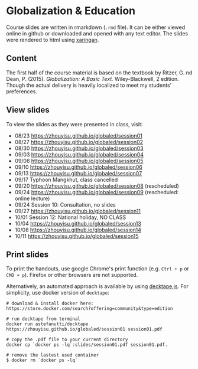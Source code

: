 # Globalization & Education
Course slides are written in rmarkdown (`.rmd` file). It can be either viewed online in github or downloaded and opened with any text editor. The slides were rendered to html using [xaringan](https://github.com/yihui/xaringan). 

## Content
The first half of the course material is based on the textbook by Ritzer, G. nd Dean, P. (2015). _Globalization: A Basic Text._ Wiley-Blackwell, 2 edition. Though the actual delivery is heavily localized to meet my students' preferences. 

## View slides
To view the slides as they were presented in class, visit:
- 08/23 https://zhouyisu.github.io/globaled/session01
- 08/27 https://zhouyisu.github.io/globaled/session02
- 08/30 https://zhouyisu.github.io/globaled/session03
- 09/03 https://zhouyisu.github.io/globaled/session04
- 09/06 https://zhouyisu.github.io/globaled/session05
- 09/10 https://zhouyisu.github.io/globaled/session06
- 09/13 https://zhouyisu.github.io/globaled/session07
- 09/17 Typhoon Mangkhut, class cancelled
- 09/20 https://zhouyisu.github.io/globaled/session08 (rescheduled)
- 09/24 https://zhouyisu.github.io/globaled/session09 (rescheduled: online lecture)
- 09/24 Session 10: Consultation, no slides
- 09/27 https://zhouyisu.github.io/globaled/session11
- 10/01 Session 12: National holiday, NO CLASS
- 10/04 https://zhouyisu.github.io/globaled/session13
- 10/08 https://zhouyisu.github.io/globaled/session14
- 10/11 https://zhouyisu.github.io/globaled/session15

## Print slides
To print the handouts, use google Chrome's print function (e.g. `Ctrl + p` or `CMD + p`). Firefox or other browsers are not supported. 

Alternatively, an automated approach is available by using [decktape.js](https://github.com/astefanutti/decktape). For simplicity, use docker version of `decktape`:

```
# download & install docker here:
https://store.docker.com/search?offering=community&type=edition

# run decktape from terminal
docker run astefanutti/decktape https://zhouyisu.github.io/globaled/session01 session01.pdf

# copy the .pdf file to your current directory
docker cp `docker ps -lq`:slides/session01.pdf session01.pdf.

# remove the lastest used container
$ docker rm `docker ps -lq`
```
